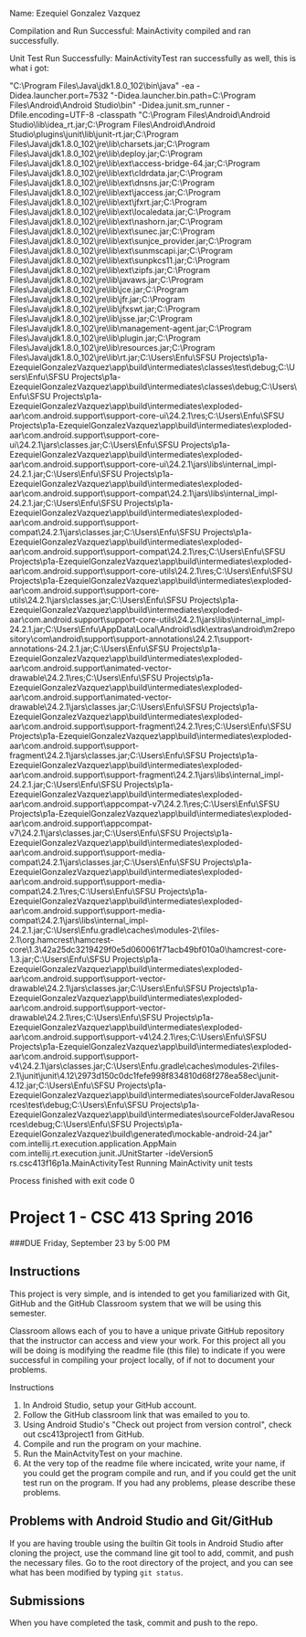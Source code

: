 Name: Ezequiel Gonzalez Vazquez

Compilation and Run Successful: MainActivity compiled and ran successfully.

Unit Test Run Successfully: MainActivityTest ran successfully as well, this is what i got:

"C:\Program Files\Java\jdk1.8.0_102\bin\java" -ea -Didea.launcher.port=7532 "-Didea.launcher.bin.path=C:\Program Files\Android\Android Studio\bin" -Didea.junit.sm_runner -Dfile.encoding=UTF-8 -classpath "C:\Program Files\Android\Android Studio\lib\idea_rt.jar;C:\Program Files\Android\Android Studio\plugins\junit\lib\junit-rt.jar;C:\Program Files\Java\jdk1.8.0_102\jre\lib\charsets.jar;C:\Program Files\Java\jdk1.8.0_102\jre\lib\deploy.jar;C:\Program Files\Java\jdk1.8.0_102\jre\lib\ext\access-bridge-64.jar;C:\Program Files\Java\jdk1.8.0_102\jre\lib\ext\cldrdata.jar;C:\Program Files\Java\jdk1.8.0_102\jre\lib\ext\dnsns.jar;C:\Program Files\Java\jdk1.8.0_102\jre\lib\ext\jaccess.jar;C:\Program Files\Java\jdk1.8.0_102\jre\lib\ext\jfxrt.jar;C:\Program Files\Java\jdk1.8.0_102\jre\lib\ext\localedata.jar;C:\Program Files\Java\jdk1.8.0_102\jre\lib\ext\nashorn.jar;C:\Program Files\Java\jdk1.8.0_102\jre\lib\ext\sunec.jar;C:\Program Files\Java\jdk1.8.0_102\jre\lib\ext\sunjce_provider.jar;C:\Program Files\Java\jdk1.8.0_102\jre\lib\ext\sunmscapi.jar;C:\Program Files\Java\jdk1.8.0_102\jre\lib\ext\sunpkcs11.jar;C:\Program Files\Java\jdk1.8.0_102\jre\lib\ext\zipfs.jar;C:\Program Files\Java\jdk1.8.0_102\jre\lib\javaws.jar;C:\Program Files\Java\jdk1.8.0_102\jre\lib\jce.jar;C:\Program Files\Java\jdk1.8.0_102\jre\lib\jfr.jar;C:\Program Files\Java\jdk1.8.0_102\jre\lib\jfxswt.jar;C:\Program Files\Java\jdk1.8.0_102\jre\lib\jsse.jar;C:\Program Files\Java\jdk1.8.0_102\jre\lib\management-agent.jar;C:\Program Files\Java\jdk1.8.0_102\jre\lib\plugin.jar;C:\Program Files\Java\jdk1.8.0_102\jre\lib\resources.jar;C:\Program Files\Java\jdk1.8.0_102\jre\lib\rt.jar;C:\Users\Enfu\SFSU Projects\p1a-EzequielGonzalezVazquez\app\build\intermediates\classes\test\debug;C:\Users\Enfu\SFSU Projects\p1a-EzequielGonzalezVazquez\app\build\intermediates\classes\debug;C:\Users\Enfu\SFSU Projects\p1a-EzequielGonzalezVazquez\app\build\intermediates\exploded-aar\com.android.support\support-core-ui\24.2.1\res;C:\Users\Enfu\SFSU Projects\p1a-EzequielGonzalezVazquez\app\build\intermediates\exploded-aar\com.android.support\support-core-ui\24.2.1\jars\classes.jar;C:\Users\Enfu\SFSU Projects\p1a-EzequielGonzalezVazquez\app\build\intermediates\exploded-aar\com.android.support\support-core-ui\24.2.1\jars\libs\internal_impl-24.2.1.jar;C:\Users\Enfu\SFSU Projects\p1a-EzequielGonzalezVazquez\app\build\intermediates\exploded-aar\com.android.support\support-compat\24.2.1\jars\libs\internal_impl-24.2.1.jar;C:\Users\Enfu\SFSU Projects\p1a-EzequielGonzalezVazquez\app\build\intermediates\exploded-aar\com.android.support\support-compat\24.2.1\jars\classes.jar;C:\Users\Enfu\SFSU Projects\p1a-EzequielGonzalezVazquez\app\build\intermediates\exploded-aar\com.android.support\support-compat\24.2.1\res;C:\Users\Enfu\SFSU Projects\p1a-EzequielGonzalezVazquez\app\build\intermediates\exploded-aar\com.android.support\support-core-utils\24.2.1\res;C:\Users\Enfu\SFSU Projects\p1a-EzequielGonzalezVazquez\app\build\intermediates\exploded-aar\com.android.support\support-core-utils\24.2.1\jars\classes.jar;C:\Users\Enfu\SFSU Projects\p1a-EzequielGonzalezVazquez\app\build\intermediates\exploded-aar\com.android.support\support-core-utils\24.2.1\jars\libs\internal_impl-24.2.1.jar;C:\Users\Enfu\AppData\Local\Android\sdk\extras\android\m2repository\com\android\support\support-annotations\24.2.1\support-annotations-24.2.1.jar;C:\Users\Enfu\SFSU Projects\p1a-EzequielGonzalezVazquez\app\build\intermediates\exploded-aar\com.android.support\animated-vector-drawable\24.2.1\res;C:\Users\Enfu\SFSU Projects\p1a-EzequielGonzalezVazquez\app\build\intermediates\exploded-aar\com.android.support\animated-vector-drawable\24.2.1\jars\classes.jar;C:\Users\Enfu\SFSU Projects\p1a-EzequielGonzalezVazquez\app\build\intermediates\exploded-aar\com.android.support\support-fragment\24.2.1\res;C:\Users\Enfu\SFSU Projects\p1a-EzequielGonzalezVazquez\app\build\intermediates\exploded-aar\com.android.support\support-fragment\24.2.1\jars\classes.jar;C:\Users\Enfu\SFSU Projects\p1a-EzequielGonzalezVazquez\app\build\intermediates\exploded-aar\com.android.support\support-fragment\24.2.1\jars\libs\internal_impl-24.2.1.jar;C:\Users\Enfu\SFSU Projects\p1a-EzequielGonzalezVazquez\app\build\intermediates\exploded-aar\com.android.support\appcompat-v7\24.2.1\res;C:\Users\Enfu\SFSU Projects\p1a-EzequielGonzalezVazquez\app\build\intermediates\exploded-aar\com.android.support\appcompat-v7\24.2.1\jars\classes.jar;C:\Users\Enfu\SFSU Projects\p1a-EzequielGonzalezVazquez\app\build\intermediates\exploded-aar\com.android.support\support-media-compat\24.2.1\jars\classes.jar;C:\Users\Enfu\SFSU Projects\p1a-EzequielGonzalezVazquez\app\build\intermediates\exploded-aar\com.android.support\support-media-compat\24.2.1\res;C:\Users\Enfu\SFSU Projects\p1a-EzequielGonzalezVazquez\app\build\intermediates\exploded-aar\com.android.support\support-media-compat\24.2.1\jars\libs\internal_impl-24.2.1.jar;C:\Users\Enfu\.gradle\caches\modules-2\files-2.1\org.hamcrest\hamcrest-core\1.3\42a25dc3219429f0e5d060061f71acb49bf010a0\hamcrest-core-1.3.jar;C:\Users\Enfu\SFSU Projects\p1a-EzequielGonzalezVazquez\app\build\intermediates\exploded-aar\com.android.support\support-vector-drawable\24.2.1\jars\classes.jar;C:\Users\Enfu\SFSU Projects\p1a-EzequielGonzalezVazquez\app\build\intermediates\exploded-aar\com.android.support\support-vector-drawable\24.2.1\res;C:\Users\Enfu\SFSU Projects\p1a-EzequielGonzalezVazquez\app\build\intermediates\exploded-aar\com.android.support\support-v4\24.2.1\res;C:\Users\Enfu\SFSU Projects\p1a-EzequielGonzalezVazquez\app\build\intermediates\exploded-aar\com.android.support\support-v4\24.2.1\jars\classes.jar;C:\Users\Enfu\.gradle\caches\modules-2\files-2.1\junit\junit\4.12\2973d150c0dc1fefe998f834810d68f278ea58ec\junit-4.12.jar;C:\Users\Enfu\SFSU Projects\p1a-EzequielGonzalezVazquez\app\build\intermediates\sourceFolderJavaResources\test\debug;C:\Users\Enfu\SFSU Projects\p1a-EzequielGonzalezVazquez\app\build\intermediates\sourceFolderJavaResources\debug;C:\Users\Enfu\SFSU Projects\p1a-EzequielGonzalezVazquez\build\generated\mockable-android-24.jar" com.intellij.rt.execution.application.AppMain com.intellij.rt.execution.junit.JUnitStarter -ideVersion5 rs.csc413f16p1a.MainActivityTest
Running MainActivity unit tests

Process finished with exit code 0

# Project 1 - CSC 413 Spring 2016
###DUE Friday, September 23 by 5:00 PM

## Instructions
 This project is very simple, and is intended to get you familiarized
 with Git, GitHub and the GitHub Classroom system that we will be 
 using this semester.
 
 Classroom allows each of you to have a unique private GitHub repository
 that the instructor can access and view your work.  For this project
 all you will be doing is modifying the readme file (this file) to
 indicate if you were successful in compiling your project locally, 
 of if not to document your problems.
 
 Instructions
 1. In Android Studio, setup your GitHub account.
 2. Follow the GitHub classroom link that was emailed to you to.
 3. Using Android Studio's "Check out project from version control", 
 check out csc413project1 from GitHub.
 4. Compile and run the program on your machine.
 5. Run the MainActvityTest on your machine.
 6. At the very top of the readme file where incicated, write your
 name, if you could get the program compile and run, and if you could
 get the unit test run on the program.  If you had any problems, please
 describe these problems.

## Problems with Android Studio and Git/GitHub
  If you are having trouble using the builtin Git tools in Android 
  Studio after cloning the project, use the command line git tool to 
  add, commit, and push the necessary files. Go to the root directory 
  of the project, and you can see what has been modified by typing 
  `git status`.

## Submissions
 When you have completed the task, commit and push to the repo.
 
